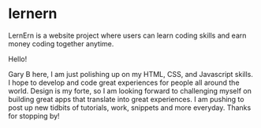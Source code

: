 # lernern
LernErn is a website project where users can learn coding skills and earn money coding together anytime.

Hello!

Gary B here, I am just polishing up on my HTML, CSS, and Javascript skills. I hope to develop and code great experiences for people all around the world. Design is my forte, so I am looking forward to challenging myself on building great apps that translate into great experiences. I am pushing to post up new tidbits of tutorials, work, snippets and more everyday. Thanks for stopping by! 
